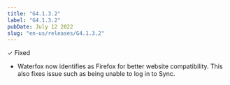 ```yaml
---
title: "G4.1.3.2"
label: "G4.1.3.2"
pubDate: July 12 2022
slug: "en-us/releases/G4.1.3.2"
---
```


✓ Fixed

* Waterfox now identifies as Firefox for better website compatibility. This also fixes issue such as being unable to log in to Sync.
